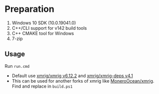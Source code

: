# Preparation
1. Windows 10 SDK (10.0.19041.0)
2. C++/CLI support for v142 build tools
3. C++ CMAKE tool for Windows
4. 7-zip

## Usage
Run `run.cmd`

* Default use [xmrig/xmrig v6.12.2](https://github.com/xmrig/xmrig/tree/v6.12.2) and [xmrig/xmrig-deps v4.1](https://github.com/xmrig/xmrig-deps/tree/v4.1)
* This can be used for another forks of xmrig like [MoneroOcean/xmrig](https://github.com/MoneroOcean/xmrig). Find and replace in `build.ps1`